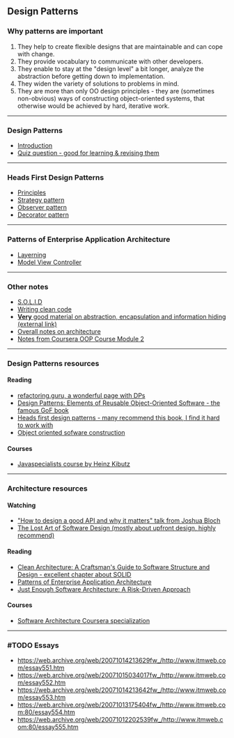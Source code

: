 ## Design Patterns

### Why patterns are important

1. They help to create flexible designs that are maintainable and can cope with change.
2. They provide vocabulary to communicate with other developers.
3. They enable to stay at the "design level" a bit longer, analyze the abstraction before getting down to implementation.
4. They widen the variety of solutions to problems in mind.
5. They are more than only OO design principles - they are (sometimes non-obvious) ways of constructing object-oriented systems, that otherwise would be achieved by hard, iterative work.

---

### Design Patterns

* [Introduction](./design_patterns_introduction.md)
* [Quiz question - good for learning & revising them](./design_patterns_quiz_questions.md)

---

### Heads First Design Patterns

* [Principles](./heads_first/principles.md)
* [Strategy pattern](./heads_first/strategy.md)
* [Observer pattern](./heads_first/observer.md)
* [Decorator pattern](./heads_first/decorator.md)

---

### Patterns of Enterprise Application Architecture

* [Layerning](./fowler/layering.md)
* [Model View Controller](./fowler/mvc.md)

---

### Other notes

* [S.O.L.I.D](./solid.md)
* [Writing clean code](./clean_code.md)
* [**Very** good material on abstraction, encapsulation and information hiding (external link)](https://web.archive.org/web/20071214085409/http://www.itmweb.com/essay550.htm)
* [Overall notes on architecture](./architecture.md)
* [Notes from Coursera OOP Course Module 2](./oop_module_2.md)

---

### Design Patterns resources

#### Reading

* [refactoring.guru, a wonderful page with DPs](https://refactoring.guru/)
* [Design Patterns: Elements of Reusable Object-Oriented Software - the famous GoF book](https://www.amazon.com/Design-Patterns-Object-Oriented-Addison-Wesley-Professional-ebook/dp/B000SEIBB8)
* [Heads first design patterns - many recommend this book, I find it hard to work with](http://shop.oreilly.com/product/9780596007126.do)
* [Object oriented sofware construction](https://en.wikipedia.org/wiki/Object-Oriented_Software_Construction)

#### Courses

* [Javaspecialists course by Heinz Kibutz](https://javaspecialists.teachable.com/p/dpc5)

---

### Architecture resources

#### Watching

* ["How to design a good API and why it matters" talk from Joshua Bloch](https://www.youtube.com/watch?v=aAb7hSCtvGw)
* [The Lost Art of Software Design (mostly about upfront design, highly recommend)](https://www.youtube.com/watch?v=89yoVH4yO6E)

#### Reading

* [Clean Architecture: A Craftsman's Guide to Software Structure and Design - excellent chapter about SOLID](https://www.amazon.com/Clean-Architecture-Craftsmans-Software-Structure/dp/0134494164)
* [Patterns of Enterprise Application Architecture](https://www.amazon.com/Patterns-Enterprise-Application-Architecture-Martin/dp/0321127420)
* [Just Enough Software Architecture: A Risk-Driven Approach](https://www.amazon.com/Just-Enough-Software-Architecture-Risk-Driven/dp/0984618104)

#### Courses

* [Software Architecture Coursera specialization](https://www.coursera.org/specializations/software-design-architecture#courses)

---

### #TODO Essays

* https://web.archive.org/web/20071014213629fw_/http://www.itmweb.com/essay551.htm
* https://web.archive.org/web/20071015034017fw_/http://www.itmweb.com/essay552.htm
* https://web.archive.org/web/20071014213642fw_/http://www.itmweb.com/essay553.htm
* https://web.archive.org/web/20071013175404fw_/http://www.itmweb.com:80/essay554.htm
* https://web.archive.org/web/20071012202539fw_/http://www.itmweb.com:80/essay555.htm
